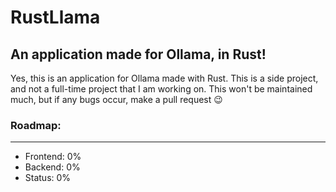 # RustLlama
An application made for Ollama, in Rust!
---
Yes, this is an application for Ollama made with Rust. This is a side project, and not a full-time project that I am working on. This won't be maintained much, but if any bugs occur, make a pull request 😉

### Roadmap:
---
- Frontend: 0%
- Backend: 0%
- Status: 0%
